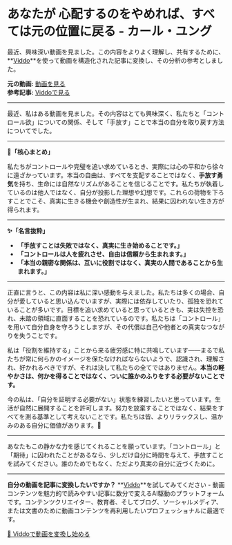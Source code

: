 # あなたが 心配するのをやめれば、すべては元の位置に戻る - カール・ユング

最近、興味深い動画を見ました。この内容をよりよく理解し、共有するために、**[Viddo](https://viddo.pro/)**を使って動画を構造化された記事に変換し、その分析の参考としました。

**元の動画:** [動画を見る](https://www.youtube.com/watch?v=MnpETYt2T-A)  
**参考記事:** [Viddoで見る](https://viddo.pro/zh/video-result/6b581217-4eff-4b12-b8a7-7cfd6b48be20)

---

最近、私はある動画を見ました。その内容はとても興味深く、私たちと「コントロール欲」についての関係、そして「手放す」ことで本当の自分を取り戻す方法についてでした。

---

**🌱「核心まとめ」**

私たちがコントロールや完璧を追い求めているとき、実際には心の平和から徐々に遠ざかっています。本当の自由は、すべてを支配することではなく、**手放す勇気**を持ち、生命には自然なリズムがあることを信じることです。私たちが執着しているのは他人ではなく、自分が投影した理想や幻想です。これらの荷物を下ろすことでこそ、真実に生きる機会や創造性が生まれ、結果に囚われない生き方が得られます。

---

**✨「名言抜粋」**

- **「手放すことは失敗ではなく、真実に生き始めることです。」**
- **「コントロールは人を疲れさせ、自由は信頼から生まれます。」**
- **「本当の親密な関係は、互いに役割ではなく、真実の人間であることから生まれます。」**

---

正直に言うと、この内容は私に深い感動を与えました。私たちは多くの場合、自分が愛していると思い込んでいますが、実際には依存していたり、孤独を恐れていることが多いです。目標を追い求めていると思っているときも、実は失控を恐れ、未踏の領域に直面することを恐れているのです。私たちは「コントロール」を用いて自分自身を守ろうとしますが、その代償は自己や他者との真実なつながりを失うことです。

私は「役割を維持する」ことから来る疲労感に特に共鳴しています——まるで私たちが常に何らかのイメージを保たなければならないようで、認識され、理解され、好かれるべきですが、それは決して私たちの全てではありません。**本当の軽やかさは、何かを得ることではなく、ついに誰かのふりをする必要がないことです。**

今の私は、「自分を証明する必要がない」状態を練習したいと思っています。生活が自然に展開することを許可します。努力を放棄することではなく、結果をすべてを測る基準として考えないことです。私たちは皆、よりリラックスし、温かみのある自分に価値があります。🌿

---

あなたもこの静かな力を感じてくれることを願っています。「コントロール」と「期待」に囚われたことがあるなら、少しだけ自分に時間を与えて、手放すことを試みてください。誰のためでもなく、ただより真実の自分に近づくために。

---

**自分の動画を記事に変換したいですか？** **[Viddo](https://viddo.pro/)**を試してみてください - 動画コンテンツを魅力的で読みやすい記事に数分で変えるAI駆動のプラットフォームです。コンテンツクリエイター、教育者、そしてブログ、ソーシャルメディア、または文書のために動画コンテンツを再利用したいプロフェッショナルに最適です。

[🚀 Viddoで動画を変換し始める](https://viddo.pro/)